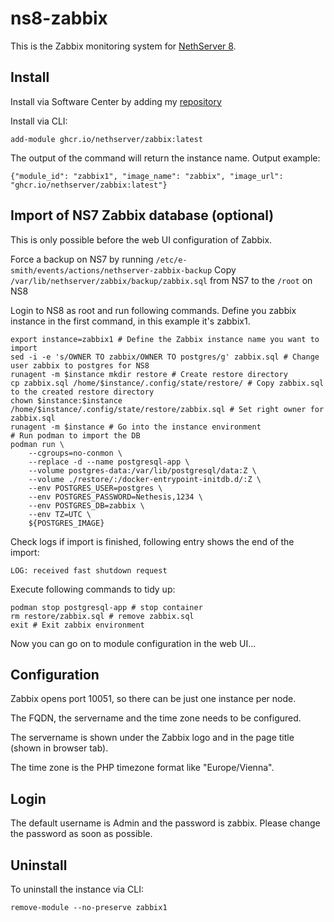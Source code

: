 # ns8-zabbix

This is the Zabbix monitoring system for [NethServer 8](https://github.com/NethServer/ns8-core).

## Install

Install via Software Center by adding my [repository](https://repo.mrmarkuz.com)

Install via CLI:

    add-module ghcr.io/nethserver/zabbix:latest 

The output of the command will return the instance name.
Output example:

    {"module_id": "zabbix1", "image_name": "zabbix", "image_url": "ghcr.io/nethserver/zabbix:latest"}

## Import of NS7 Zabbix database (optional)

This is only possible before the web UI configuration of Zabbix.

Force a backup on NS7 by running `/etc/e-smith/events/actions/nethserver-zabbix-backup`
Copy `/var/lib/nethserver/zabbix/backup/zabbix.sql` from NS7 to the `/root` on NS8

Login to NS8 as root and run following commands. Define you zabbix instance in the first command, in this example it's zabbix1.

```
export instance=zabbix1 # Define the Zabbix instance name you want to import
sed -i -e 's/OWNER TO zabbix/OWNER TO postgres/g' zabbix.sql # Change user zabbix to postgres for NS8
runagent -m $instance mkdir restore # Create restore directory
cp zabbix.sql /home/$instance/.config/state/restore/ # Copy zabbix.sql to the created restore directory
chown $instance:$instance /home/$instance/.config/state/restore/zabbix.sql # Set right owner for zabbix.sql
runagent -m $instance # Go into the instance environment
# Run podman to import the DB
podman run \
    --cgroups=no-conmon \
    --replace -d --name postgresql-app \
    --volume postgres-data:/var/lib/postgresql/data:Z \
    --volume ./restore/:/docker-entrypoint-initdb.d/:Z \
    --env POSTGRES_USER=postgres \
    --env POSTGRES_PASSWORD=Nethesis,1234 \
    --env POSTGRES_DB=zabbix \
    --env TZ=UTC \
    ${POSTGRES_IMAGE}
```

Check logs if import is finished, following entry shows the end of the import:

`LOG: received fast shutdown request`

Execute following commands to tidy up:

```
podman stop postgresql-app # stop container
rm restore/zabbix.sql # remove zabbix.sql
exit # Exit zabbix environment
```

Now you can go on to module configuration in the web UI...

## Configuration

Zabbix opens port 10051, so there can be just one instance per node.

The FQDN, the servername and the time zone needs to be configured.

The servername is shown under the Zabbix logo and in the page title (shown in browser tab).

The time zone is the PHP timezone format like "Europe/Vienna".

## Login

The default username is Admin and the password is zabbix. Please change the password as soon as possible.

## Uninstall

To uninstall the instance via CLI:

    remove-module --no-preserve zabbix1
